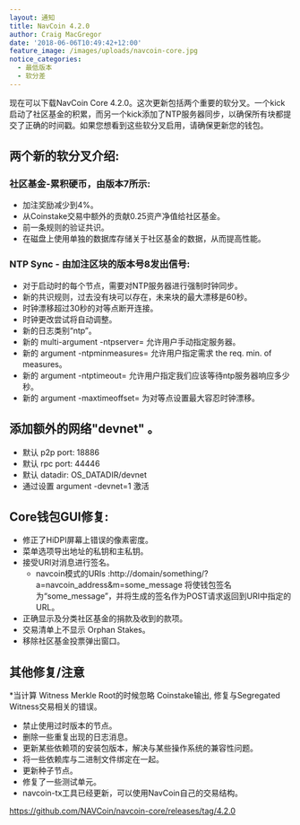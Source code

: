 ```yaml
---
layout: 通知
title: NavCoin 4.2.0
author: Craig MacGregor
date: '2018-06-06T10:49:42+12:00'
feature_image: /images/uploads/navcoin-core.jpg
notice_categories:
  - 最低版本
  - 软分差
---
```

现在可以下载NavCoin Core 4.2.0。这次更新包括两个重要的软分叉。一个kick启动了社区基金的积累，而另一个kick添加了NTP服务器同步，以确保所有块都提交了正确的时间戳。如果您想看到这些软分叉启用，请确保更新您的钱包。
<!--more-->
## 两个新的软分叉介绍:

### 社区基金-累积硬币，由版本7所示:

* 加注奖励减少到4%。
* 从Coinstake交易中额外的贡献0.25资产净值给社区基金。
* 前一条规则的验证共识。
* 在磁盘上使用单独的数据库存储关于社区基金的数据，从而提高性能。

### NTP Sync - 由加注区块的版本号8发出信号:

* 对于启动时的每个节点，需要对NTP服务器进行强制时钟同步。
* 新的共识规则，过去没有块可以存在，未来块的最大漂移是60秒。
* 时钟漂移超过30秒的对等点断开连接。
* 时钟更改尝试将自动调整。
* 新的日志类别“ntp”。
* 新的 multi-argument -ntpserver= 允许用户手动指定服务器。
* 新的 argument -ntpminmeasures= 允许用户指定需求 the req. min. of measures。
* 新的 argument -ntptimeout= 允许用户指定我们应该等待ntp服务器响应多少秒。
* 新的 argument -maxtimeoffset= 为对等点设置最大容忍时钟漂移。

## 添加额外的网络"devnet" 。

* 默认 p2p port: 18886
* 默认 rpc port: 44446
* 默认 datadir: OS_DATADIR/devnet
* 通过设置 argument -devnet=1 激活

## Core钱包GUI修复:

* 修正了HiDPI屏幕上错误的像素密度。
* 菜单选项导出地址的私钥和主私钥。
* 接受URI对消息进行签名。
  * navcoin模式的URIs :http://domain/something/?a=navcoin_address&m=some_message 将使钱包签名为“some_message”，并将生成的签名作为POST请求返回到URI中指定的URL。
* 正确显示及分类社区基金的捐款及收到的款项。
* 交易清单上不显示 Orphan Stakes。
* 移除社区基金投票弹出窗口。

## 其他修复/注意

*当计算 Witness Merkle Root的时候忽略 Coinstake输出, 修复与Segregated Witness交易相关的错误。
* 禁止使用过时版本的节点。
* 删除一些重复出现的日志消息。
* 更新某些依赖项的安装包版本，解决与某些操作系统的兼容性问题。
* 将一些依赖库与二进制文件绑定在一起。
* 更新种子节点。
* 修复了一些测试单元。
* navcoin-tx工具已经更新，可以使用NavCoin自己的交易结构。

<https://github.com/NAVCoin/navcoin-core/releases/tag/4.2.0>
